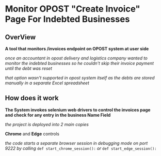 # Monitor OPOST "Create Invoice" Page For Indebted Businesses



## OverView

__A tool that monitors /invoices endpoint on OPOST system at user side__

*once an accountant in opost delivery and logistics company wanted to monitor the indebted businesses so he couldn't skip their invoice payment until the debt was reset*


*that option wasn't supported in opost system itself as the debts are stored manually in a separate Excel spreadsheet*



## How does it work 

__The System invokes selenium web drivers to control the invoices page and check for any entry in the business Name Field__

*the project is deployed into 2 main copies*

__Chrome__ and __Edge__ controls

*the code starts a separate browser session in debugging mode on port 9222 by calling* `def start_chrome_session():` *or* `def start_edge_session():`

